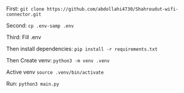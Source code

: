 First:
`git clone https://github.com/abdollahi4730/Shahroudut-wifi-connector.git`

Second:
`cp .env-samp .env`

Third:
Fill .env

Then install dependencies:
`pip install -r requirements.txt`

Then Create venv:
`python3 -m venv .venv`

Active venv
`source .venv/bin/activate`

Run:
`python3 main.py`